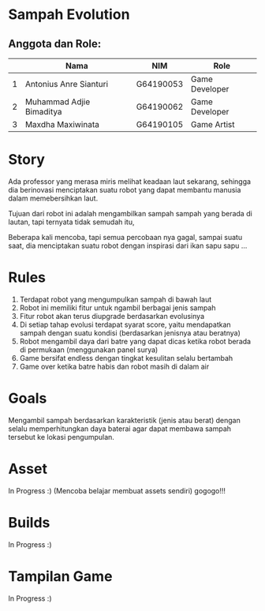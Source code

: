 # Sampah Evolution

## Anggota dan Role:
<table>
    <thead>
        <tr>
            <th></th>
            <th>Nama</th>
            <th>NIM</th>
            <th>Role</th>
        </tr>
    </thead>
    <tbody>
        <tr>
            <td>1</td>
            <td>Antonius Anre Sianturi</td>
            <td>G64190053</td>
            <td>Game Developer</td>
        </tr>
        <tr>
            <td>2</td>
            <td>Muhammad Adjie Bimaditya</td>
            <td>G64190062</td>
            <td>Game Developer</td>
        </tr>
        <tr>
            <td>3</td>
            <td>Maxdha Maxiwinata</td>
            <td>G64190105</td>
            <td>Game Artist</td>
        </tr>
    </tbody>
</table>

# Story
Ada professor yang merasa miris  melihat keadaan laut  sekarang, sehingga dia berinovasi menciptakan suatu robot yang dapat membantu manusia dalam
memebersihkan laut. 

Tujuan dari robot ini adalah  mengambilkan sampah sampah yang berada di lautan, tapi ternyata tidak semudah itu, 

Beberapa kali mencoba, tapi semua percobaan nya gagal, sampai suatu saat, dia menciptakan suatu robot dengan inspirasi dari ikan sapu sapu ... 

# Rules
1. Terdapat robot yang mengumpulkan sampah di bawah laut
2. Robot ini memiliki fitur untuk ngambil berbagai jenis sampah
3. Fitur robot akan terus diupgrade berdasarkan evolusinya
4. Di setiap tahap evolusi terdapat syarat score, yaitu mendapatkan sampah dengan suatu kondisi (berdasarkan jenisnya atau beratnya)
5. Robot mengambil daya dari batre yang dapat dicas ketika robot berada di permukaan (menggunakan panel surya)
6. Game bersifat endless dengan tingkat kesulitan selalu bertambah
7. Game over ketika batre habis dan robot masih di dalam air

# Goals
Mengambil sampah berdasarkan karakteristik (jenis atau berat) dengan selalu memperhitungkan daya baterai agar dapat membawa sampah tersebut ke lokasi pengumpulan.

# Asset
In Progress :) (Mencoba belajar membuat assets sendiri) gogogo!!!

# Builds
In Progress :)

# Tampilan Game
In Progress :)
